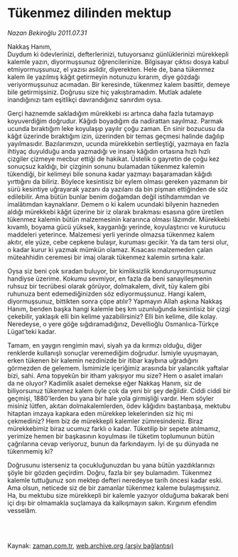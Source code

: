# Tükenmez  dilinden mektup

*Nazan Bekiroğlu 2011.07.31*

<td class="columnist-detail">
<p>Nakkaş Hanım,<br/>Duydum ki ödevlerinizi, defterlerinizi, tutuyorsanız günlüklerinizi mürekkepli kalemle yazın, diyormuşsunuz öğrencilerinize. Bilgisayar çıktısı dosya kabul etmiyormuşsunuz, el yazısı asildir, diyerekten. Hele de, bana tükenmez kalem ile yazılmış kâğıt getirmeyin notunuzu kırarım, diye gözdağı veriyormuşsunuz acımadan. Bir keresinde, tükenmez kalem basittir, demeye bile getirmişsiniz. Doğrusu size hiç yakıştıramadım. Mutlak adalete inandığınızı tam eşitlikçi davrandığınız sanırdım oysa.</p>
<p>
<div id="haberMetinDiv">
<p> Gerçi haznemde sakladığım mürekkebi ısı artınca daha fazla tutamayıp koyuverdiğim doğrudur. Kâğıdı boyadığım da nadirattan sayılmaz. Parmak ucunda bıraktığım leke koyulaşıp yayılır çoğu zaman. En sinir bozucusu da kâğıt üzerinde bıraktığım izin, üzerinden bir temas geçmesi halinde dağılıp yayılmasıdır. Bazılarımızın, ucunda mürekkebin sertleştiği, yazmaya en fazla ihtiyaç duyulduğu anda yazmadığı ve insanı kâğıdın ortasına hızlı hızlı çizgiler çizmeye mecbur ettiği de hakikat. Üstelik o gayretin de çoğu kez sonuçsuz kaldığı, bir çizginin sonunu bulamadan tükenmez kalemin tükendiği, bir kelimeyi bile sonuna kadar yazmayı başaramadan kâğıdı yırttığını da biliriz. Böylece kesintisiz bir eylem olması gereken yazmanın bir sürü kesintiye uğrayarak yazanı da yazılanı da bin pişman ettiğinden de söz edilebilir. Ama bütün bunlar benim doğamdan değil istihdamımdan ve imalâtımdan kaynaklanır. Demem o ki kalem ucundaki bilyenin hazneden aldığı mürekkebi kâğıt üzerine bir iz olarak bırakması esasına göre üretilen tükenmez kalemin bütün malzemesinin kararınca olması lâzımdır. Mürekkebi kıvamlı, boyama gücü yüksek, kayganlığı yerinde, koyulaştırıcı ve kurutucu maddeleri yeterince. Malzemesi yerli yerinde olmazsa tükenmez kalem akıtır, ele yüze, cebe cepkene bulaşır, kuruması gecikir. Ya da tam tersi olur, o kadar kurur ki yazmak mümkün olamaz. Kısacası malzemeden çalan müteahhidin ceremesi bir imaj olarak tükenmez kalemin sırtına kalır.
<p> Oysa siz beni çok sıradan buluyor, bir kimliksizlik konduruyormuşsunuz handiyse üzerime. Kokumu sevmiyor, en fazla da beni sanayileşmenin ruhsuz bir tecrübesi olarak görüyor, dolmakalem, divit, tüy kalem gibi ruhunuza bent edemediğinizden söz ediyormuşsunuz. Hangi kalem, diyormuşsunuz, bittikten sonra çöpe atılır? Yapmayın Allah aşkına Nakkaş Hanım, benden başka hangi kalemle beş km uzunluğunda kesintisiz bir çizgi çekebilir, yaklaşık elli bin kelime yazabilirsiniz? Elli bin kelime, dile kolay. Neredeyse, o yere göğe sığdıramadığınız, Devellioğlu Osmanlıca-Türkçe Lügat'teki kadar.
<p> Tamam, en yaygın rengimin mavi, siyah ya da kırmızı olduğu, diğer renklerde kullanışlı sonuçlar veremediğim doğrudur. İsmiyle uyuşmayan, erken tükenen bir kalemin nezdinizde bir itibar kaybına uğradığını görmezden de gelemem. İsmimizle içeriğimiz arasında bir yalancılık yaftalar bizi, sahi. Ama topyekûn bir itham yakışıyor mu size? Hem o asalet imaları da ne oluyor? Kadimlik asalet demekse eğer Nakkaş Hanım, siz de biliyorsunuz tükenmez kalem öyle çok da yeni bir şey değildir. Ciddi ciddi bir geçmişi, 1880'lerden bu yana bir hale yola girmişliği vardır. Hem söyler misiniz lütfen, akıtan dolmakalemlerden, ödev kâğıdını baştanbaşa, mektubu hitaptan imzaya kapkara eden mürekkep lekelerinden siz hiç mi çekmediniz? Hem biz de mürekkepli kalemler zümresindeniz. Biraz mürekkebimiz biraz ucumuz farklı o kadar. Tüketilip bir sepete atılmamız, yerimize hemen bir başkasının koyulması ile tüketim toplumunun bütün çağrılarına cevap veriyoruz, bunun da farkındayım. İyi de şu dünyada ne tükenmemiş ki?
<p> Doğrusunu isterseniz ta çocukluğunuzdan bu yana bütün yazdıklarınızı şöyle bir gözden geçirdim. Doğru, fazla bir şey bulamadım. Tükenmez kalemle tuttuğunuz son mektep defteri neredeyse tarih öncesi kadar eski. Ama olsun, neticede siz de bir zamanlar tükenmez kaleme bulaşmışsınız. Ha, bu mektubu size mürekkepli bir kalemle yazıyor olduğuma bakarak beni içi dışı bir olmamakla suçlamaya da kalkışmayın sakın. Kırgınım efendim vesselâm.</p></p></p></p></div>
</p>


<p><br>
		 </br></p></td>

Kaynak: [zaman.com.tr](http://zaman.com.tr/yazar.do?yazino=1163901), [web.archive.org (arşiv bağlantısı)](http://web.archive.org/web/20111003003825/http://www.zaman.com.tr:80/yazar.do?yazino=1163901)

